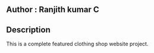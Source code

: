## Author  : Ranjith kumar C
## Description
This is a complete featured clothing shop website project.  



